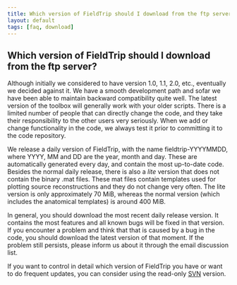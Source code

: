 ```yaml
---
title: Which version of FieldTrip should I download from the ftp server?
layout: default
tags: [faq, download]
---
```


## Which version of FieldTrip should I download from the ftp server?

Although initially we considered to have version 1.0, 1.1, 2.0, etc., eventually we decided against it. We have a smooth development path and sofar we have been able to maintain backward compatibility quite well. The latest version of the toolbox will generally work with your older scripts. There is a limited number of people that can directly change the code, and they take their responsibility to the other users very seriously. When we add or change functionality in the code, we always test it prior to committing it to the code repository.

We release a daily version of FieldTrip, with the name fieldtrip-YYYYMMDD, where YYYY, MM and DD are the year, month and day. These are automatically generated every day, and contain the most up-to-date code. Besides the normal daily release, there is also a *lite* version that does not contain the binary .mat files. These mat files contain templates used for plotting source reconstructions and they do not change very often. The lite version is only approximately 70 MiB, whereas the normal version (which includes the anatomical templates) is around 400 MiB.

In general, you should download the most recent daily release version. It contains the most features and all known bugs will be fixed in that version. If you encounter a problem and think that that is caused by a bug in the code, you should download the latest version of that moment. If the problem still persists, please inform us about it through the email discussion list.

If you want to control in detail which version of FieldTrip you have or want to do frequent updates, you can consider using the read-only [SVN](/development/svn) version. 

